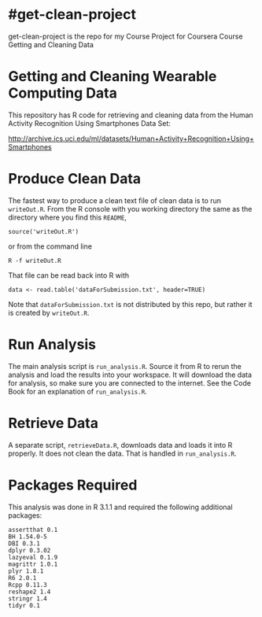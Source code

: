 #get-clean-project
=================

get-clean-project is the repo for my Course Project for Coursera 
Course Getting and Cleaning Data

# Getting and Cleaning Wearable Computing Data

This repository has R code for retrieving and cleaning data from the Human Activity 
Recognition Using Smartphones Data Set:

http://archive.ics.uci.edu/ml/datasets/Human+Activity+Recognition+Using+Smartphones

# Produce Clean Data

The fastest way to produce a clean text file of clean data is to run `writeOut.R`. 
From the R console with you working directory the same as the directory where you 
find this `README`,

    source('writeOut.R')
  
or from the command line

    R -f writeOut.R

That file can be read back into R with

    data <- read.table('dataForSubmission.txt', header=TRUE)
  
Note that `dataForSubmission.txt` is not distributed by this repo, but rather it is created
by `writeOut.R`.


# Run Analysis

The main analysis script is `run_analysis.R`. Source it from R to rerun the analysis and load the results into your workspace. It will download the data for analysis, so make sure you are 
connected to the internet. See the Code Book for an explanation of `run_analysis.R`.

# Retrieve Data

A separate script, `retrieveData.R`, downloads data and loads it into R properly. It does not
clean the data. That is handled in `run_analysis.R`.

# Packages Required

This analysis was done in R 3.1.1 and required the following additional packages:
  
    assertthat 0.1
    BH 1.54.0-5
    DBI 0.3.1
    dplyr 0.3.02
    lazyeval 0.1.9
    magrittr 1.0.1
    plyr 1.8.1
    R6 2.0.1
    Rcpp 0.11.3
    reshape2 1.4
    stringr 1.4
    tidyr 0.1
    
